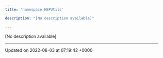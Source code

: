 ```yaml
---
title: 'namespace HEPUtils'

description: "[No description available]"

---
```







[No description available]






-------------------------------

Updated on 2022-08-03 at 07:19:42 +0000
